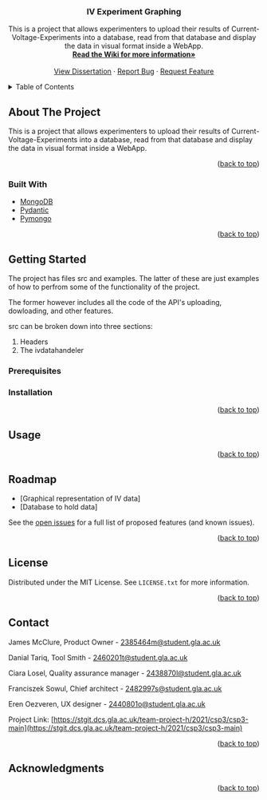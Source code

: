 <div id="top"></div>



<br />
<div align="center">

<h3 align="center">IV Experiment Graphing</h3>

  <p align="center">
    This is a project that allows experimenters to upload their results of Current-Voltage-Experiments into a database, read from that database and display the data in visual format inside a WebApp. 
    <br />
    <a href="https://stgit.dcs.gla.ac.uk/team-project-h/2021/csp3/csp3-main/-/wikis/home"><strong>Read the Wiki for more information»</strong></a>
    <br />
    <br />
    <a href="https://stgit.dcs.gla.ac.uk/team-project-h/2021/csp3/csp3-dissertation">View Dissertation</a>
    ·
    <a href="https://stgit.dcs.gla.ac.uk/team-project-h/2021/csp3/csp3-main">Report Bug</a>
    ·
    <a href="https://stgit.dcs.gla.ac.uk/team-project-h/2021/csp3/csp3-main">Request Feature</a>
  </p>
</div>



<!-- TABLE OF CONTENTS -->
<details>
  <summary>Table of Contents</summary>
  <ol>
    <li>
      <a href="#about-the-project">About The Project</a>
      <ul>
        <li><a href="#built-with">Built With</a></li>
      </ul>
    </li>
    <li>
      <a href="#getting-started">Getting Started</a>
      <ul>
        <li><a href="#prerequisites">Prerequisites</a></li>
        <li><a href="#installation">Installation</a></li>
      </ul>
    </li>
    <li><a href="#usage">Usage</a></li>
    <li><a href="#roadmap">Roadmap</a></li>
    <li><a href="#license">License</a></li>
    <li><a href="#contact">Contact</a></li>
    <li><a href="#acknowledgments">Acknowledgments</a></li>
  </ol>
</details>



<!-- ABOUT THE PROJECT -->
## About The Project

This is a project that allows experimenters to upload their results of Current-Voltage-Experiments into a database, read from that database and display the data in visual format inside a WebApp. 

<p align="right">(<a href="#top">back to top</a>)</p>



### Built With

* [MongoDB](https://www.mongodb.com/)
* [Pydantic](https://pydantic-docs.helpmanual.io/)
* [Pymongo](https://pypi.org/project/pymongo/)

<p align="right">(<a href="#top">back to top</a>)</p>



<!-- GETTING STARTED -->
## Getting Started
The project has files src and examples. The latter of these are just examples of how to perfrom some of the 
functionality of the project.

The former however includes all the code of the API's uploading, dowloading, and other features. 

src can be broken down into three sections:

1. Headers
2. The ivdatahandeler 
### Prerequisites


### Installation


<p align="right">(<a href="#top">back to top</a>)</p>



<!-- USAGE EXAMPLES -->
## Usage

<p align="right">(<a href="#top">back to top</a>)</p>



<!-- ROADMAP -->
## Roadmap

- [Graphical representation of IV data] 
- [Database to hold data] 


See the [open issues](https://stgit.dcs.gla.ac.uk/team-project-h/2021/csp3/csp3-main/-/issues) for a full list of proposed features (and known issues).

<p align="right">(<a href="#top">back to top</a>)</p>



<!-- LICENSE -->
## License

Distributed under the MIT License. See `LICENSE.txt` for more information.

<p align="right">(<a href="#top">back to top</a>)</p>



<!-- CONTACT -->
## Contact

James McClure, Product Owner - 2385464m@student.gla.ac.uk

Danial Tariq, Tool Smith - 2460201t@student.gla.ac.uk

Ciara Losel, Quality assurance manager - 2438870l@student.gla.ac.uk

Franciszek Sowul, Chief architect - 2482997s@student.gla.ac.uk

Eren Oezveren, UX designer - 2440801o@student.gla.ac.uk


Project Link: [https://stgit.dcs.gla.ac.uk/team-project-h/2021/csp3/csp3-main](https://stgit.dcs.gla.ac.uk/team-project-h/2021/csp3/csp3-main)

<p align="right">(<a href="#top">back to top</a>)</p>



<!-- ACKNOWLEDGMENTS -->
## Acknowledgments

<p align="right">(<a href="#top">back to top</a>)</p>



